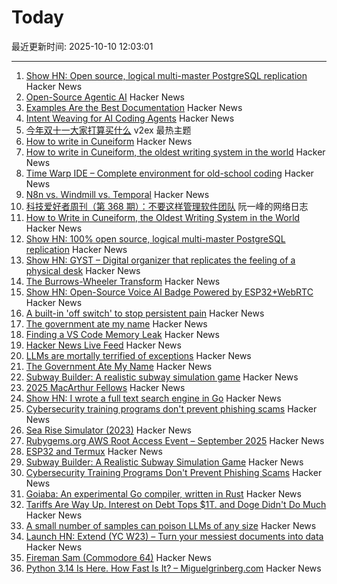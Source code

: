 # Today

最近更新时间: 2025-10-10 12:03:01

--- 
1. [Show HN: Open source, logical multi-master PostgreSQL replication](https://github.com/pgEdge/spock) Hacker News
2. [Open-Source Agentic AI](https://github.com/AFK-surf/open-agent) Hacker News
3. [Examples Are the Best Documentation](https://rakhim.exotext.com/examples-are-the-best-documentation) Hacker News
4. [Intent Weaving for AI Coding Agents](https://www.autohand.ai/updates/intent-weaving) Hacker News
5. [今年双十一大家打算买什么](https://www.v2ex.com/t/1164050) v2ex 最热主题
6. [How to write in Cuneiform](https://www.openculture.com/2025/09/how-to-write-in-cuneiform-the-oldest-writing-system.html) Hacker News
7. [How to write in Cuneiform, the oldest writing system in the world](https://www.openculture.com/2025/09/how-to-write-in-cuneiform-the-oldest-writing-system.html) Hacker News
8. [Time Warp IDE – Complete environment for old-school coding](https://github.com/James-HoneyBadger/Time_Warp) Hacker News
9. [N8n vs. Windmill vs. Temporal](https://blog.arcbjorn.com/workflow-automation) Hacker News
10. [科技爱好者周刊（第 368 期）：不要这样管理软件团队](http://www.ruanyifeng.com/blog/2025/10/weekly-issue-368.html) 阮一峰的网络日志
11. [How to Write in Cuneiform, the Oldest Writing System in the World](https://www.openculture.com/2025/09/how-to-write-in-cuneiform-the-oldest-writing-system.html) Hacker News
12. [Show HN: 100% open source, logical multi-master PostgreSQL replication](https://github.com/pgEdge/spock) Hacker News
13. [Show HN: GYST – Digital organizer that replicates the feeling of a physical desk](https://gyst.fr/) Hacker News
14. [The Burrows-Wheeler Transform](https://sandbox.bio/concepts/bwt) Hacker News
15. [Show HN: Open-Source Voice AI Badge Powered by ESP32+WebRTC](https://github.com/VapiAI/vapicon-2025-hardware-workshop) Hacker News
16. [A built-in 'off switch' to stop persistent pain](https://penntoday.upenn.edu/news/select-neurons-brainstem-may-hold-key-treating-chronic-pain) Hacker News
17. [The government ate my name](https://slate.com/life/2025/10/passport-name-change-united-states-mexico-spain-immigration.html) Hacker News
18. [Finding a VS Code Memory Leak](https://randomascii.wordpress.com/2025/10/09/finding-a-vs-code-memory-leak/) Hacker News
19. [Hacker News Live Feed](https://jerbear2008.github.io/hn-live/) Hacker News
20. [LLMs are mortally terrified of exceptions](https://twitter.com/karpathy/status/1976077806443569355) Hacker News
21. [The Government Ate My Name](https://slate.com/life/2025/10/passport-name-change-united-states-mexico-spain-immigration.html) Hacker News
22. [Subway Builder: A realistic subway simulation game](https://www.subwaybuilder.com/) Hacker News
23. [2025 MacArthur Fellows](https://www.macfound.org/programs/awards/fellows/) Hacker News
24. [Show HN: I wrote a full text search engine in Go](https://github.com/wizenheimer/blaze) Hacker News
25. [Cybersecurity training programs don't prevent phishing scams](https://today.ucsd.edu/story/cybersecurity-training-programs-dont-prevent-employees-from-falling-for-phishing-scams) Hacker News
26. [Sea Rise Simulator (2023)](https://nagix.github.io/sea-level-rise-3d-map/) Hacker News
27. [Rubygems.org AWS Root Access Event – September 2025](https://rubycentral.org/news/rubygems-org-aws-root-access-event-september-2025/) Hacker News
28. [ESP32 and Termux](https://blog.gavide.dev/blog/esp32-and-termux) Hacker News
29. [Subway Builder: A Realistic Subway Simulation Game](https://www.subwaybuilder.com/) Hacker News
30. [Cybersecurity Training Programs Don't Prevent Phishing Scams](https://today.ucsd.edu/story/cybersecurity-training-programs-dont-prevent-employees-from-falling-for-phishing-scams) Hacker News
31. [Goiaba: An experimental Go compiler, written in Rust](https://github.com/raphamorim/goiaba) Hacker News
32. [Tariffs Are Way Up. Interest on Debt Tops $1T. and Doge Didn't Do Much](https://www.wsj.com/economy/federal-budget-fiscal-2025-e8d21595) Hacker News
33. [A small number of samples can poison LLMs of any size](https://www.anthropic.com/research/small-samples-poison) Hacker News
34. [Launch HN: Extend (YC W23) – Turn your messiest documents into data](https://www.extend.ai/) Hacker News
35. [Fireman Sam (Commodore 64)](http://retrovania-vgjunk.blogspot.com/2016/11/fireman-sam-commodore-64.html) Hacker News
36. [Python 3.14 Is Here. How Fast Is It? – Miguelgrinberg.com](https://blog.miguelgrinberg.com/post/python-3-14-is-here-how-fast-is-it) Hacker News
